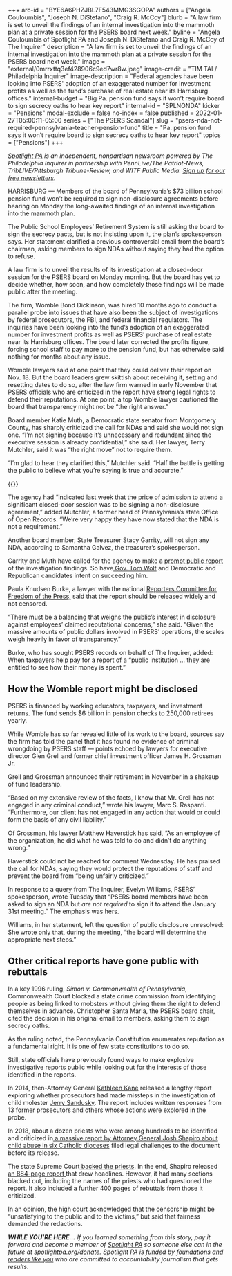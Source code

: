 +++
arc-id = "BYE6A6PHZJBL7F543MMG3SGOPA"
authors = ["Angela Couloumbis", "Joseph N. DiStefano", "Craig R. McCoy"]
blurb = "A law firm is set to unveil the findings of an internal investigation into the mammoth plan at a private session for the PSERS board next week."
byline = "Angela Couloumbis of Spotlight PA and Joseph N. DiStefano and Craig R. McCoy of The Inquirer"
description = "A law firm is set to unveil the findings of an internal investigation into the mammoth plan at a private session for the PSERS board next week."
image = "external/0mrrxttq3ef428906c9ed7wr8w.jpeg"
image-credit = "TIM TAI / Philadelphia Inquirer"
image-description = "Federal agencies have been looking into PSERS' adoption of an exaggerated number for investment profits as well as the fund’s purchase of real estate near its Harrisburg offices."
internal-budget = "Big Pa. pension fund says it won’t require board to sign secrecy oaths to hear key report"
internal-id = "SPLNONDA"
kicker = "Pensions"
modal-exclude = false
no-index = false
published = 2022-01-27T05:00:11-05:00
series = ["The PSERS Scandal"]
slug = "psers-nda-not-required-pennsylvania-teacher-pension-fund"
title = "Pa. pension fund says it won’t require board to sign secrecy oaths to hear key report"
topics = ["Pensions"]
+++

<a href="https://www.spotlightpa.org/"><i>Spotlight PA</i></a><i> is an independent, nonpartisan newsroom powered by The Philadelphia Inquirer in partnership with PennLive/The Patriot-News, TribLIVE/Pittsburgh Tribune-Review, and WITF Public Media. </i><a href="https://www.spotlightpa.org/newsletters"><i>Sign up for our free newsletters</i></a><i>.</i>

HARRISBURG — Members of the board of Pennsylvania’s $73 billion school pension fund won’t be required to sign non-disclosure agreements before hearing on Monday the long-awaited findings of an internal investigation into the mammoth plan.

The Public School Employees’ Retirement System is still asking the board to sign the secrecy pacts, but is not insisting upon it, the plan’s spokesperson says. Her statement clarified a previous controversial email from the board’s chairman, asking members to sign NDAs without saying they had the option to refuse.

A law firm is to unveil the results of its investigation at a closed-door session for the PSERS board on Monday morning. But the board has yet to decide whether, how soon, and how completely those findings will be made public after the meeting.

<script src="https://www.spotlightpa.org/embed.js" async></script><div data-spl-embed-version="1" data-spl-src="https://www.spotlightpa.org/embeds/newsletter/"></div>

The firm, Womble Bond Dickinson, was hired 10 months ago to conduct a parallel probe into issues that have also been the subject of investigations by federal prosecutors, the FBI, and federal financial regulators. The inquiries have been looking into the fund’s adoption of an exaggerated number for investment profits as well as PSERS’ purchase of real estate near its Harrisburg offices. The board later corrected the profits figure, forcing school staff to pay more to the pension fund, but has otherwise said nothing for months about any issue.

Womble lawyers said at one point that they could deliver their report on Nov. 18. But the board leaders grew skittish about receiving it, setting and resetting dates to do so, after the law firm warned in early November that PSERS officials who are criticized in the report have strong legal rights to defend their reputations. At one point, a top Womble lawyer cautioned the board that transparency might not be “the right answer.”

Board member Katie Muth, a Democratic state senator from Montgomery County, has sharply criticized the call for NDAs and said she would not sign one. “I’m not signing because it’s unnecessary and redundant since the executive session is already confidential,” she said. Her lawyer, Terry Mutchler, said it was “the right move” not to require them.

“I’m glad to hear they clarified this,” Mutchler said. “Half the battle is getting the public to believe what you’re saying is true and accurate.”

{{<picture src="external/eydcq2wb39621y3cxasrhty02g.jpeg" description="Board member Katie Muth, a Democratic state senator from Montgomery County, has sharply criticized the call for NDAs" caption="Board member Katie Muth, a Democratic state senator from Montgomery County, has sharply criticized the call for NDAs" credit="TYGER WILLIAMS / Philadelphia Inquirer">}} 

The agency had “indicated last week that the price of admission to attend a significant closed-door session was to be signing a non-disclosure agreement,” added Mutchler, a former head of Pennsylvania’s state Office of Open Records. “We’re very happy they have now stated that the NDA is not a requirement.”

Another board member, State Treasurer Stacy Garrity, will not sign any NDA, according to Samantha Galvez, the treasurer’s spokesperson.

Garrity and Muth have called for the agency to make a <a href="https://www.inquirer.com/business/psers-womble-investigation-ryan-muth-delay-20220119.html">prompt public report</a> of the investigation findings. So have<a href="https://www.inquirer.com/business/psers-pension-plan-investigation-probe-wolf-20211118.html"> Gov. Tom Wolf</a> and Democratic and Republican candidates intent on succeeding him.

Paula Knudsen Burke, a lawyer with the national <a href="https://www.rcfp.org/">Reporters Committee for Freedom of the Press,</a> said that the report should be released widely and not censored.

“There must be a balancing that weighs the public’s interest in disclosure against employees’ claimed reputational concerns,” she said. “Given the massive amounts of public dollars involved in PSERS’ operations, the scales weigh heavily in favor of transparency.”

Burke, who has sought PSERS records on behalf of The Inquirer, added: When taxpayers help pay for a report of a “public institution ... they are entitled to see how their money is spent.”

## How the Womble report might be disclosed

PSERS is financed by working educators, taxpayers, and investment returns. The fund sends $6 billion in pension checks to 250,000 retirees yearly.

While Womble has so far revealed little of its work to the board, sources say the firm has told the panel that it has found no evidence of criminal wrongdoing by PSERS staff — points echoed by lawyers for executive director Glen Grell and former chief investment officer James H. Grossman Jr.

Grell and Grossman announced their retirement in November in a shakeup of fund leadership.

“Based on my extensive review of the facts, I know that Mr. Grell has not engaged in any criminal conduct,” wrote his lawyer, Marc S. Raspanti. “Furthermore, our client has not engaged in any action that would or could form the basis of any civil liability.”

Of Grossman, his lawyer Matthew Haverstick has said, “As an employee of the organization, he did what he was told to do and didn’t do anything wrong.”

Haverstick could not be reached for comment Wednesday. He has praised the call for NDAs, saying they would protect the reputations of staff and prevent the board from “being unfairly criticized.”

In response to a query from The Inquirer, Evelyn Williams, PSERS’ spokesperson, wrote Tuesday that “PSERS board members have been asked to sign an NDA but <i>are not required</i> to sign it to attend the January 31st meeting.” The emphasis was hers.

Williams, in her statement, left the question of public disclosure unresolved: She wrote only that, during the meeting, “the board will determine the appropriate next steps.”

## Other critical reports have gone public with rebuttals

In a key 1996 ruling, <i>Simon v. Commonwealth of Pennsylvania</i>, Commonwealth Court blocked a state crime commission from identifying people as being linked to mobsters without giving them the right to defend themselves in advance. Christopher Santa Maria, the PSERS board chair, cited the decision in his original email to members, asking them to sign secrecy oaths.

As the ruling noted, the Pennsylvania Constitution enumerates reputation as a fundamental right. It is one of few state constitutions to do so.

Still, state officials have previously found ways to make explosive investigative reports public while looking out for the interests of those identified in the reports.

In 2014, then-Attorney General <a href="https://www.inquirer.com/news/kathleen-kane-released-jail-attorney-general-pennsylvania-grand-jury-leak-20190730.html">Kathleen Kane</a> released a lengthy report exploring whether prosecutors had made missteps in the investigation of child molester <a href="https://www.inquirer.com/news/pennsylvania/jerry-sandusky-resentencing-penn-state-football-prison-20191122.html">Jerry Sandusky</a>. The report includes written responses from 13 former prosecutors and others whose actions were explored in the probe.

<script src="https://www.spotlightpa.org/embed.js" async></script><div data-spl-embed-version="1" data-spl-src="https://www.spotlightpa.org/embeds/donate/"></div>

In 2018, about a dozen priests who were among hundreds to be identified and criticized in<a href="https://www.inquirer.com/philly/news/pennsylvania/pennsylvania-grand-jury-report-catholic-church-diocese-shapiro-clergy-sex-abuse-children-20180617.html"> a massive report by Attorney General Josh Shapiro about child abuse in six Catholic dioceses</a> filed legal challenges to the document before its release.

The state Supreme Court<a href="https://www.documentcloud.org/documents/21100725-main-state-sc-opinion-priests-names"> backed the priests</a>. In the end, Shapiro released <a href="https://www.documentcloud.org/documents/21100731-shapiro-grand-jury-report">an 884-page report </a>that drew headlines. However, it had many sections blacked out, including the names of the priests who had questioned the report. It also included a further 400 pages of rebuttals from those it criticized.

In an opinion, the high court acknowledged that the censorship might be “unsatisfying to the public and to the victims,” but said that fairness demanded the redactions.

<i><b>WHILE YOU’RE HERE...</b></i><i> If you learned something from this story, pay it forward and become a member of </i><a href="https://www.spotlightpa.org/"><i>Spotlight PA</i></a><i> so someone else can in the future at </i><a href="http://spotlightpa.org/donate"><i>spotlightpa.org/donate</i></a><i>. Spotlight PA is funded by</i><a href="https://www.spotlightpa.org/support"><i> foundations</i></a><i> </i><a href="https://www.spotlightpa.org/support"><i>and readers like you</i></a><i> who are committed to accountability journalism that gets results.</i>
